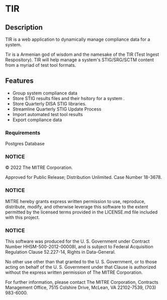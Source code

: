 # TIR

## Description

TIR is a web application to dynamically manage compliance data for a system.

Tir is a Armenian god of wisdom and the namesake of the TIR (Test Ingest Respository).  TIR will help manage a system's STIG/SRG/SCTM content from a myriad of test tool formats.

## Features

* Group system compliance data
* Store STIG results files and their hsitory for a system .
* Store Quarterly DISA STIG libraries.
* Streamline Quarterly STIG Update Process
* Import automated test tool results
* Export compliance data

### Requirements

Postgres Database

### NOTICE

© 2022 The MITRE Corporation.

Approved for Public Release; Distribution Unlimited. Case Number 18-3678.

### NOTICE

MITRE hereby grants express written permission to use, reproduce, distribute, modify, and otherwise leverage this software to the extent permitted by the licensed terms provided in the LICENSE.md file included with this project.

### NOTICE

This software was produced for the U. S. Government under Contract Number HHSM-500-2012-00008I, and is subject to Federal Acquisition Regulation Clause 52.227-14, Rights in Data-General.

No other use other than that granted to the U. S. Government, or to those acting on behalf of the U. S. Government under that Clause is authorized without the express written permission of The MITRE Corporation.

For further information, please contact The MITRE Corporation, Contracts Management Office, 7515 Colshire Drive, McLean, VA 22102-7539, (703) 983-6000.
